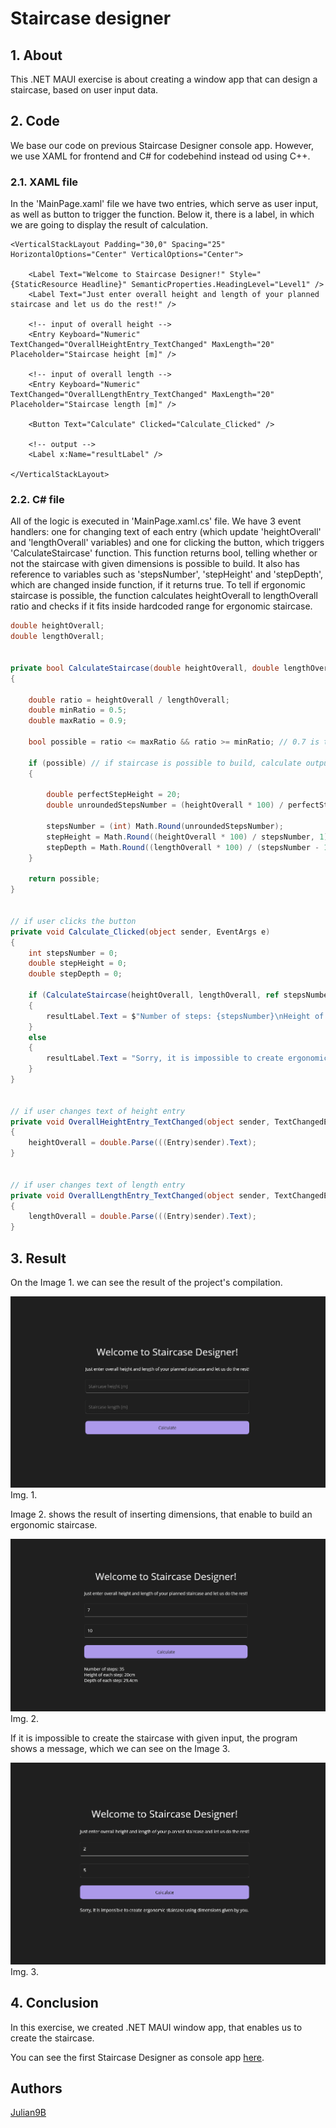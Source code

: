 # Staircase designer

## 1. About

This .NET MAUI exercise is about creating a window app that can design a staircase, based on user input data.

## 2. Code

We base our code on previous Staircase Designer console app. However, we use XAML for frontend and C# for codebehind instead od using C++.

### 2.1. XAML file

In the 'MainPage.xaml' file we have two entries, which serve as user input, as well as button to trigger the function. Below it, there is a label, in which we are going to display the result of calculation.

```xaml
<VerticalStackLayout Padding="30,0" Spacing="25" HorizontalOptions="Center" VerticalOptions="Center">
    
    <Label Text="Welcome to Staircase Designer!" Style="{StaticResource Headline}" SemanticProperties.HeadingLevel="Level1" />
    <Label Text="Just enter overall height and length of your planned staircase and let us do the rest!" />

    <!-- input of overall height -->
    <Entry Keyboard="Numeric" TextChanged="OverallHeightEntry_TextChanged" MaxLength="20" Placeholder="Staircase height [m]" />

    <!-- input of overall length -->
    <Entry Keyboard="Numeric" TextChanged="OverallLengthEntry_TextChanged" MaxLength="20" Placeholder="Staircase length [m]" />

    <Button Text="Calculate" Clicked="Calculate_Clicked" />

    <!-- output -->
    <Label x:Name="resultLabel" />

</VerticalStackLayout>
```

### 2.2. C# file

All of the logic is executed in 'MainPage.xaml.cs' file. We have 3 event handlers: one for changing text of each entry (which update 'heightOverall' and 'lengthOverall' variables) and one for clicking the button, which triggers 'CalculateStaircase' function. This function returns bool, telling whether or not the staircase with given dimensions is possible to build. It also has reference to variables such as 'stepsNumber', 'stepHeight' and 'stepDepth', which are changed inside function, if it returns true. To tell if ergonomic staircase is possible, the function calculates heightOverall to lengthOverall ratio and checks if it fits inside hardcoded range for ergonomic staircase.

```C#
double heightOverall;
double lengthOverall;


private bool CalculateStaircase(double heightOverall, double lengthOverall, ref int stepsNumber, ref double stepHeight, ref double stepDepth)
{

    double ratio = heightOverall / lengthOverall;
    double minRatio = 0.5;
    double maxRatio = 0.9;

    bool possible = ratio <= maxRatio && ratio >= minRatio; // 0.7 is the best ratio

    if (possible) // if staircase is possible to build, calculate output
    {

        double perfectStepHeight = 20;
        double unroundedStepsNumber = (heightOverall * 100) / perfectStepHeight;

        stepsNumber = (int) Math.Round(unroundedStepsNumber);
        stepHeight = Math.Round((heightOverall * 100) / stepsNumber, 1);
        stepDepth = Math.Round((lengthOverall * 100) / (stepsNumber - 1), 1);
    }

    return possible;
}


// if user clicks the button
private void Calculate_Clicked(object sender, EventArgs e)
{
    int stepsNumber = 0;
    double stepHeight = 0;
    double stepDepth = 0;

    if (CalculateStaircase(heightOverall, lengthOverall, ref stepsNumber, ref stepHeight, ref stepDepth)) // if the staircase is possible to build (calls the function at the same time)
    {
        resultLabel.Text = $"Number of steps: {stepsNumber}\nHeight of each step: {stepHeight}cm\nDepth of each step: {stepDepth}cm"; // change text of output label
    }
    else
    {
        resultLabel.Text = "Sorry, it is impossible to create ergonomic staircase using dimensions given by you."; // change text of output label
    }
}


// if user changes text of height entry
private void OverallHeightEntry_TextChanged(object sender, TextChangedEventArgs e)
{
    heightOverall = double.Parse(((Entry)sender).Text);
}


// if user changes text of length entry
private void OverallLengthEntry_TextChanged(object sender, TextChangedEventArgs e)
{
    lengthOverall = double.Parse(((Entry)sender).Text);
}
```

## 3. Result

On the Image 1. we can see the result of the project's compilation.

![Running application](../../images/SdStart.png)
Img. 1.

Image 2. shows the result of inserting dimensions, that enable to build an ergonomic staircase.

![Valid input](../../images/SdValidResult.png)
Img. 2.

If it is impossible to create the staircase with given input, the program shows a message, which we can see on the Image 3.

![Invalid input](../../images/SdInvalidResult.png)
Img. 3.

## 4. Conclusion

In this exercise, we created .NET MAUI window app, that enables us to create the staircase.

You can see the first Staircase Designer as console app [here](https://github.com/Julian9B/student_projects/tree/main/cpp/staircase-designer).

## Authors

[Julian9B](https://github.com/Julian9B)
